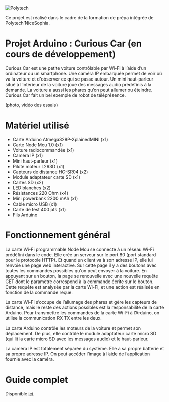 ![Polytech](http://www.polytechnice.fr/jahia/jsp/jahia/templates/inc/img/polytech_nice-sophia.png)

Ce projet est réalisé dans le cadre de la formation de prépa intégrée de Polytech'NiceSophia.

# Projet Arduino : Curious Car (en cours de développement)

Curious Car est une petite voiture contrôlable par Wi-Fi à l’aide d’un ordinateur ou un smartphone. Une caméra IP embarquée permet de voir où va la voiture et d'observer ce qui se passe autour. Un mini haut-parleur situé à l’intérieur de la voiture joue des messages audio prédéfinis à la demande. La voiture a aussi les phares qu’on peut allumer ou éteindre. Curious Car fait un bel exemple de robot de téléprésence.

(photo, vidéo des essais)

# Matériel utilisé

* Carte Arduino Atmega328P-XplainedMINI (x1)
* Carte Node Mcu 1.0 (x1)
* Voiture radiocommandée (x1)
* Caméra IP (x1)
* Mini haut-parleur (x1)
* Pilote moteur L293D (x1)
* Capteurs de distance HC-SR04 (x2)
* Module adaptateur carte SD (x1)
* Cartes SD (x2)
* LED blanches (x2)
* Résistances 220 Ohm (x4)
* Mini powerbank 2200 mAh (x1)
* Cable micro USB (x1)
* Carte de test 400 pts (x1)
* Fils Arduino

# Fonctionnement général

La carte Wi-Fi programmable Node Mcu se connecte à un réseau Wi-Fi prédéfini dans le code. Elle crée un serveur sur le port 80 (port standard pour le protocole HTTP). Et quand un client va à son adresse IP, elle lui renvoie une page web interactive. Sur cette page il y a des boutons avec toutes les commandes possibles qu'on peut envoyer à la voiture. En appuyant sur un bouton, la page se renouvelle avec une nouvelle requête GET dont le paramètre correspond à la commande écrite sur le bouton. Cette requête est analysée par la carte Wi-Fi, et une action est réalisée en fonction de la commande reçue.

La carte Wi-Fi s’occupe de l’allumage des phares et gère les capteurs de distance, mais le reste des actions possibles est la responsabilité de la carte Arduino. Pour transmettre les commandes de la carte Wi-Fi à l’Arduino, on utilise la communication RX TX entre les deux.

La carte Arduino contrôle les moteurs de la voiture et permet son déplacement. De plus, elle contrôle le module adaptateur carte micro SD (qui lit la carte micro SD avec les messages audio) et le haut-parleur.

La caméra IP est totalement séparée du système. Elle a sa propre batterie et sa propre adresse IP. On peut accéder l’image à l’aide de l’application fournie avec la caméra.

# Guide complet

Disponible [ici](https://github.com/Livelinndy/PeiP2_Arduino_CuriousCar/blob/master/tutorial/fr.md).
